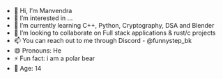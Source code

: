 - 👋 Hi, I’m Manvendra
- 👀 I’m interested in ...
- 🌱 I’m currently learning C++, Python, Cryptography, DSA and Blender
- 💞️ I’m looking to collaborate on Full stack applications & rust/c projects
- 📫 You can reach out to me through Discord - @funnystep_bk
- 😄 Pronouns: He
- ⚡ Fun fact: i am a polar bear
- 📅 Age: 14

<!---
FunnyStepBK/FunnyStepBK is a ✨ special ✨ repository because its `README.md` (this file) appears on your GitHub profile.
You can click the Preview link to take a look at your changes.
--->
